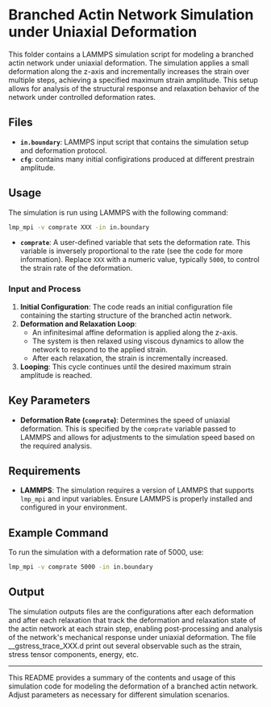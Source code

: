 
# Branched Actin Network Simulation under Uniaxial Deformation

This folder contains a LAMMPS simulation script for modeling a branched actin network under uniaxial deformation. The simulation applies a small deformation along the z-axis and incrementally increases the strain over multiple steps, achieving a specified maximum strain amplitude. This setup allows for analysis of the structural response and relaxation behavior of the network under controlled deformation rates.

## Files

- **`in.boundary`**: LAMMPS input script that contains the simulation setup and deformation protocol.
- **`cfg`**: contains many initial configirations produced at different prestrain amplitude.
## Usage

The simulation is run using LAMMPS with the following command:

```bash
lmp_mpi -v comprate XXX -in in.boundary
```

- **`comprate`**: A user-defined variable that sets the deformation rate. This variable is inversely proportional to the rate (see the code for more information). Replace `XXX` with a numeric value, typically `5000`, to control the strain rate of the deformation.

### Input and Process

1. **Initial Configuration**: The code reads an initial configuration file containing the starting structure of the branched actin network.
2. **Deformation and Relaxation Loop**:
   - An infinitesimal affine deformation is applied along the z-axis.
   - The system is then relaxed using viscous dynamics to allow the network to respond to the applied strain.
   - After each relaxation, the strain is incrementally increased.
3. **Looping**: This cycle continues until the desired maximum strain amplitude is reached.

## Key Parameters

- **Deformation Rate (`comprate`)**: Determines the speed of uniaxial deformation. This is specified by the `comprate` variable passed to LAMMPS and allows for adjustments to the simulation speed based on the required analysis.

## Requirements

- **LAMMPS**: The simulation requires a version of LAMMPS that supports `lmp_mpi` and input variables. Ensure LAMMPS is properly installed and configured in your environment.

## Example Command

To run the simulation with a deformation rate of 5000, use:

```bash
lmp_mpi -v comprate 5000 -in in.boundary
```

## Output

The simulation outputs files are the configurations after each deformation and after each relaxation that track the deformation and relaxation state of the actin network at each strain step, enabling post-processing and analysis of the network's mechanical response under uniaxial deformation.
The file __gstress_trace_XXX.d print out several observable such as the strain, stress tensor components, energy, etc. 


---

This README provides a summary of the contents and usage of this simulation code for modeling the deformation of a branched actin network. Adjust parameters as necessary for different simulation scenarios.
